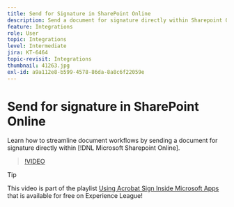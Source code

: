 ```yaml
---
title: Send for Signature in SharePoint Online
description: Send a document for signature directly within Sharepoint Online
feature: Integrations
role: User
topic: Integrations
level: Intermediate
jira: KT-6464
topic-revisit: Integrations
thumbnail: 41263.jpg
exl-id: a9a112e8-b599-4578-86da-8a8c6f22059e
---
```

# Send for signature in SharePoint Online

Learn how to streamline document workflows by sending a document for signature directly within [!DNL Microsoft Sharepoint Online].

>[!VIDEO](https://video.tv.adobe.com/v/41263?quality=12&learn=on&hidetitle=true)

>[!TIP]
>
>This video is part of the playlist [Using Acrobat Sign Inside Microsoft Apps](https://experienceleague.adobe.com/en/playlists/acrobat-sign-integrate-microsoft-apps) that is available for free on Experience League!
